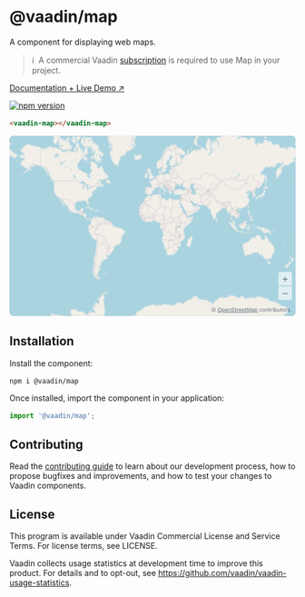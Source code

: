 # @vaadin/map

A component for displaying web maps.

> ℹ️&nbsp; A commercial Vaadin [subscription](https://vaadin.com/pricing) is required to use Map in your project.

[Documentation + Live Demo ↗](https://vaadin.com/docs/latest/components/map)

[![npm version](https://badgen.net/npm/v/@vaadin/map)](https://www.npmjs.com/package/@vaadin/map)

```html
<vaadin-map></vaadin-map>
```

[<img src="https://raw.githubusercontent.com/vaadin/web-components/main/packages/map/screenshot.png" width="636" alt="Screenshot of vaadin-map">](https://vaadin.com/docs/latest/components/map)

## Installation

Install the component:

```sh
npm i @vaadin/map
```

Once installed, import the component in your application:

```js
import '@vaadin/map';
```

## Contributing

Read the [contributing guide](https://vaadin.com/docs/latest/contributing/overview) to learn about our development process, how to propose bugfixes and improvements, and how to test your changes to Vaadin components.

## License

This program is available under Vaadin Commercial License and Service Terms. For license terms, see LICENSE.

Vaadin collects usage statistics at development time to improve this product.
For details and to opt-out, see https://github.com/vaadin/vaadin-usage-statistics.
